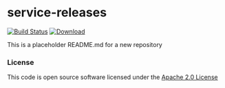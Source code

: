 # service-releases

[![Build Status](https://travis-ci.org/hmrc/service-releases.svg?branch=master)](https://travis-ci.org/hmrc/service-releases) [ ![Download](https://api.bintray.com/packages/hmrc/releases/service-releases/images/download.svg) ](https://bintray.com/hmrc/releases/service-releases/_latestVersion)

This is a placeholder README.md for a new repository

### License

This code is open source software licensed under the [Apache 2.0 License]("http://www.apache.org/licenses/LICENSE-2.0.html")